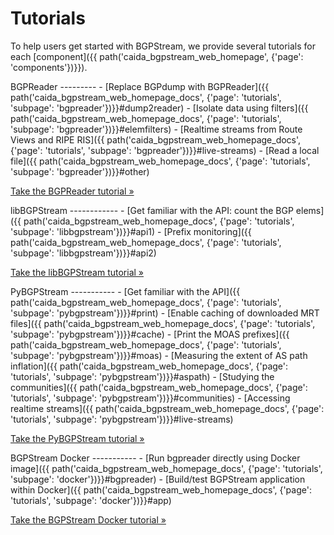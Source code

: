 Tutorials
=========

To help users get started with BGPStream, we provide several tutorials for each
[component]({{ path('caida_bgpstream_web_homepage', {'page': 'components'})}}).

<div class="row" markdown="1">
<div class="col-md-6" markdown="1">
BGPReader
---------
 - [Replace BGPdump with BGPReader]({{ path('caida_bgpstream_web_homepage_docs', {'page': 'tutorials', 'subpage': 'bgpreader'})}}#dump2reader)
 - [Isolate data using filters]({{ path('caida_bgpstream_web_homepage_docs', {'page': 'tutorials', 'subpage': 'bgpreader'})}}#elemfilters)
 - [Realtime streams from Route Views and RIPE RIS]({{ path('caida_bgpstream_web_homepage_docs', {'page': 'tutorials', 'subpage': 'bgpreader'})}}#live-streams)
 - [Read a local file]({{ path('caida_bgpstream_web_homepage_docs', {'page': 'tutorials', 'subpage': 'bgpreader'})}}#other)
 
<a href="{{ path('caida_bgpstream_web_homepage_docs', {'page': 'tutorials', 'subpage': 'bgpreader'})}}"
    class="btn btn-primary btn-md">
    Take the BGPReader tutorial &raquo;
</a>
</div>
<div class="col-md-6" markdown="1">
libBGPStream
------------
 - [Get familiar with the API: count the BGP elems]({{ path('caida_bgpstream_web_homepage_docs', {'page': 'tutorials', 'subpage': 'libbgpstream'})}}#api1)
 - [Prefix monitoring]({{ path('caida_bgpstream_web_homepage_docs', {'page': 'tutorials', 'subpage': 'libbgpstream'})}}#api2)
 
<a href="{{ path('caida_bgpstream_web_homepage_docs', {'page': 'tutorials', 'subpage': 'libbgpstream'})}}"
     class="btn btn-primary btn-md">
     Take the libBGPStream tutorial &raquo;
</a>
</div>
</div>
<div class="row" markdown="1">
<div class="col-md-6" markdown="1">
PyBGPStream
-----------
 - [Get familiar with the API]({{ path('caida_bgpstream_web_homepage_docs', {'page': 'tutorials', 'subpage': 'pybgpstream'})}}#print)
 - [Enable caching of downloaded MRT files]({{ path('caida_bgpstream_web_homepage_docs', {'page': 'tutorials', 'subpage': 'pybgpstream'})}}#cache)
 - [Print the MOAS prefixes]({{ path('caida_bgpstream_web_homepage_docs', {'page': 'tutorials', 'subpage': 'pybgpstream'})}}#moas)
 - [Measuring the extent of AS path inflation]({{ path('caida_bgpstream_web_homepage_docs', {'page': 'tutorials', 'subpage': 'pybgpstream'})}}#aspath)
 - [Studying the communities]({{ path('caida_bgpstream_web_homepage_docs', {'page': 'tutorials', 'subpage': 'pybgpstream'})}}#communities)
 - [Accessing realtime streams]({{ path('caida_bgpstream_web_homepage_docs', {'page': 'tutorials', 'subpage': 'pybgpstream'})}}#live-streams)
 
<a href="{{ path('caida_bgpstream_web_homepage_docs', {'page': 'tutorials', 'subpage': 'pybgpstream'})}}"
      class="btn btn-primary btn-md">
      Take the PyBGPStream tutorial &raquo;
</a>
</div>
<div class="col-md-6" markdown="1">
BGPStream Docker
-----------
 - [Run bgpreader directly using Docker image]({{ path('caida_bgpstream_web_homepage_docs', {'page': 'tutorials', 'subpage': 'docker'})}}#bgpreader)
 - [Build/test BGPStream application within Docker]({{ path('caida_bgpstream_web_homepage_docs', {'page': 'tutorials', 'subpage': 'docker'})}}#app)
 
<a href="{{ path('caida_bgpstream_web_homepage_docs', {'page': 'tutorials', 'subpage': 'docker'})}}"
      class="btn btn-primary btn-md">
      Take the BGPStream Docker tutorial &raquo;
</a>
</div>
</div>
